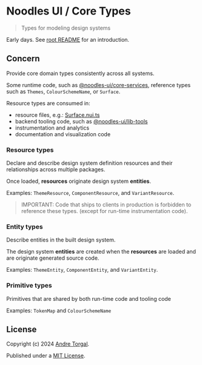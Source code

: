 # Noodles UI / Core Types

> Types for modeling design systems

Early days. See [root README](../../../README.md) for an introduction.

## Concern

Provide core domain types consistently across all systems.

Some runtime code, such as [@noodles-ui/core-services](../types/README.md), reference types such as `Themes`, `ColourSchemeName`, or `Surface`.

Resource types are consumed in:

- resource files, e.g.: [Surface.nui.ts](../../core/styled/src/components/Surface/Surface.nui.ts)
- backend tooling code, such as [@noodles-ui/lib-tools](../../support/lib-tools/README.md)
- instrumentation and analytics
- documentation and visualization code

### Resource types

Declare and describe design system definition resources and their relationships across multiple packages.

Once loaded, **resources** originate design system **entities**.

Examples: `ThemeResource`, `ComponentResource`, and `VariantResource`.

> IMPORTANT: Code that ships to clients in production is forbidden to reference these types.
> (except for run-time instrumentation code).

### Entity types

Describe entities in the built design system.

The design system **entities** are created when the **resources** are loaded and are originate generated source code.

Examples: `ThemeEntity`, `ComponentEntity`, and `VariantEntity`.

### Primitive types

Primitives that are shared by both run-time code and tooling code

Examples: `TokenMap` and `ColourSchemeName`

## License

Copyright (c) 2024 [Andre Torgal](https://andretorgal.com/).

Published under a [MIT License](https://andrezero.mit-license.org/2024).

